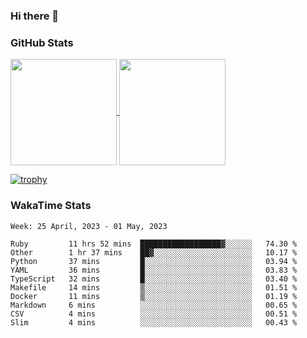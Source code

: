 ### Hi there 👋

### GitHub Stats

<a href="https://github.com/anuraghazra/github-readme-stats">
  <img align="center" height="170px" src="https://github-readme-stats.vercel.app/api/top-langs/?username=tksfjt1024&layout=compact&count_private=true&show_icons=true&show_icons=true&theme=graywhite" />
</a>
<a href="https://github.com/anuraghazra/github-readme-stats">
  <img align="center" height="170px" src="https://github-readme-stats.vercel.app/api?username=tksfjt1024&count_private=true&show_icons=true&show_icons=true&theme=graywhite" />
</a>

[![trophy](https://github-profile-trophy.vercel.app/?username=tksfjt1024)](https://github.com/ryo-ma/github-profile-trophy)

### WakaTime Stats

<!--START_SECTION:waka-->
```text
Week: 25 April, 2023 - 01 May, 2023

Ruby         11 hrs 52 mins  ██████████████████▓░░░░░░   74.30 % 
Other        1 hr 37 mins    ██▓░░░░░░░░░░░░░░░░░░░░░░   10.17 % 
Python       37 mins         █░░░░░░░░░░░░░░░░░░░░░░░░   03.94 % 
YAML         36 mins         █░░░░░░░░░░░░░░░░░░░░░░░░   03.83 % 
TypeScript   32 mins         █░░░░░░░░░░░░░░░░░░░░░░░░   03.40 % 
Makefile     14 mins         ▒░░░░░░░░░░░░░░░░░░░░░░░░   01.51 % 
Docker       11 mins         ▒░░░░░░░░░░░░░░░░░░░░░░░░   01.19 % 
Markdown     6 mins          ░░░░░░░░░░░░░░░░░░░░░░░░░   00.65 % 
CSV          4 mins          ░░░░░░░░░░░░░░░░░░░░░░░░░   00.51 % 
Slim         4 mins          ░░░░░░░░░░░░░░░░░░░░░░░░░   00.43 % 
```
<!--END_SECTION:waka-->
